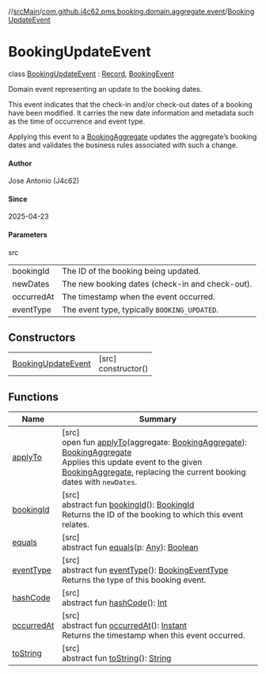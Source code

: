 //[srcMain](../../../index.md)/[com.github.j4c62.pms.booking.domain.aggregate.event](../index.md)/[BookingUpdateEvent](index.md)

# BookingUpdateEvent

class [BookingUpdateEvent](index.md) : [Record](https://docs.oracle.com/javase/8/docs/api/java/lang/Record.html), [BookingEvent](../-booking-event/index.md)

Domain event representing an update to the booking dates.

This event indicates that the check-in and/or check-out dates of a booking have been modified. It carries the new date
information and metadata such as the time of occurrence and event type.

Applying this event to
a [BookingAggregate](../../com.github.j4c62.pms.booking.domain.aggregate/-booking-aggregate/index.md) updates the
aggregate’s booking dates and validates the business rules associated with such a change.

#### Author

Jose Antonio (J4c62)

#### Since

2025-04-23

#### Parameters

src

|            |                                                 |
|------------|-------------------------------------------------|
| bookingId  | The ID of the booking being updated.            |
| newDates   | The new booking dates (check-in and check-out). |
| occurredAt | The timestamp when the event occurred.          |
| eventType  | The event type, typically `BOOKING_UPDATED`.    |

## Constructors

|                                                |                        |
|------------------------------------------------|------------------------|
| [BookingUpdateEvent](-booking-update-event.md) | [src]<br>constructor() |

## Functions

| Name                                                                                                                            | Summary                                                                                                                                                                                                                                                                                                                                                                                                                                                           |
|---------------------------------------------------------------------------------------------------------------------------------|-------------------------------------------------------------------------------------------------------------------------------------------------------------------------------------------------------------------------------------------------------------------------------------------------------------------------------------------------------------------------------------------------------------------------------------------------------------------|
| [applyTo](apply-to.md)                                                                                                          | [src]<br>open fun [applyTo](apply-to.md)(aggregate: [BookingAggregate](../../com.github.j4c62.pms.booking.domain.aggregate/-booking-aggregate/index.md)): [BookingAggregate](../../com.github.j4c62.pms.booking.domain.aggregate/-booking-aggregate/index.md)<br>Applies this update event to the given [BookingAggregate](../../com.github.j4c62.pms.booking.domain.aggregate/-booking-aggregate/index.md), replacing the current booking dates with `newDates`. |
| [bookingId](../-booking-event/booking-id.md)                                                                                    | [src]<br>abstract fun [bookingId](../-booking-event/booking-id.md)(): [BookingId](../../com.github.j4c62.pms.booking.domain.aggregate.vo/-booking-id/index.md)<br>Returns the ID of the booking to which this event relates.                                                                                                                                                                                                                                      |
| [equals](../../com.github.j4c62.pms.booking.domain.aggregate/-booking-aggregate/index.md#-1797860926%2FFunctions%2F-748457715)  | [src]<br>abstract fun [equals](../../com.github.j4c62.pms.booking.domain.aggregate/-booking-aggregate/index.md#-1797860926%2FFunctions%2F-748457715)(p: [Any](https://kotlinlang.org/api/core/kotlin-stdlib/kotlin/-any/index.html)): [Boolean](https://kotlinlang.org/api/core/kotlin-stdlib/kotlin/-boolean/index.html)                                                                                                                                         |
| [eventType](../-booking-event/event-type.md)                                                                                    | [src]<br>abstract fun [eventType](../-booking-event/event-type.md)(): [BookingEventType](../../com.github.j4c62.pms.booking.domain.aggregate.vo/-booking-event-type/index.md)<br>Returns the type of this booking event.                                                                                                                                                                                                                                          |
| [hashCode](../../com.github.j4c62.pms.booking.domain.aggregate/-booking-aggregate/index.md#1761002009%2FFunctions%2F-748457715) | [src]<br>abstract fun [hashCode](../../com.github.j4c62.pms.booking.domain.aggregate/-booking-aggregate/index.md#1761002009%2FFunctions%2F-748457715)(): [Int](https://kotlinlang.org/api/core/kotlin-stdlib/kotlin/-int/index.html)                                                                                                                                                                                                                              |
| [occurredAt](../-booking-event/occurred-at.md)                                                                                  | [src]<br>abstract fun [occurredAt](../-booking-event/occurred-at.md)(): [Instant](https://docs.oracle.com/javase/8/docs/api/java/time/Instant.html)<br>Returns the timestamp when this event occurred.                                                                                                                                                                                                                                                            |
| [toString](../../com.github.j4c62.pms.booking.domain.aggregate/-booking-aggregate/index.md#1582835944%2FFunctions%2F-748457715) | [src]<br>abstract fun [toString](../../com.github.j4c62.pms.booking.domain.aggregate/-booking-aggregate/index.md#1582835944%2FFunctions%2F-748457715)(): [String](https://docs.oracle.com/javase/8/docs/api/java/lang/String.html)                                                                                                                                                                                                                                |